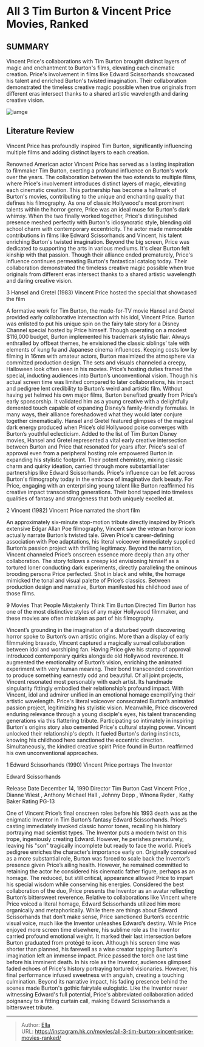 # All 3 Tim Burton &amp; Vincent Price Movies, Ranked


## SUMMARY 


 Vincent Price&#39;s collaborations with Tim Burton brought distinct layers of magic and enchantment to Burton&#39;s films, elevating each cinematic creation. 
 Price&#39;s involvement in films like Edward Scissorhands showcased his talent and enriched Burton&#39;s twisted imagination. 
 Their collaboration demonstrated the timeless creative magic possible when true originals from different eras intersect thanks to a shared artistic wavelength and daring creative vision. 

![iamge](https://static1.srcdn.com/wordpress/wp-content/uploads/2024/01/timburton_vincentprice.jpg)

## Literature Review

Vincent Price has profoundly inspired Tim Burton, significantly influencing multiple films and adding distinct layers to each creation.





Renowned American actor Vincent Price has served as a lasting inspiration to filmmaker Tim Burton, exerting a profound influence on Burton&#39;s work over the years. The collaboration between the two extends to multiple films, where Price&#39;s involvement introduces distinct layers of magic, elevating each cinematic creation. This partnership has become a hallmark of Burton&#39;s movies, contributing to the unique and enchanting quality that defines his filmography. As one of classic Hollywood&#39;s most prominent talents within the horror genre, Price was an ideal muse for Burton&#39;s dark whimsy. When the two finally worked together, Price&#39;s distinguished presence meshed perfectly with Burton&#39;s idiosyncratic style, blending old school charm with contemporary eccentricity.
The actor made memorable contributions in films like Edward Scissorhands and Vincent, his talent enriching Burton&#39;s twisted imagination. Beyond the big screen, Price was dedicated to supporting the arts in various mediums. It&#39;s clear Burton felt kinship with that passion. Though their alliance ended prematurely, Price&#39;s influence continues permeating Burton&#39;s fantastical catalog today. Their collaboration demonstrated the timeless creative magic possible when true originals from different eras intersect thanks to a shared artistic wavelength and daring creative vision.









 








 3  Hansel and Gretel (1983) 
Vincent Price hosted the special that showcased the film
        

A formative work for Tim Burton, the made-for-TV movie Hansel and Gretel provided early collaborative intersection with his idol, Vincent Price. Burton was enlisted to put his unique spin on the fairy tale story for a Disney Channel special hosted by Price himself. Though operating on a modest $116,000 budget, Burton implemented his trademark stylistic flair. Always enthralled by offbeat themes, he envisioned the classic siblings’ tale with elements of kung fu and Japanese cinema influences. Keeping costs low by filming in 16mm with amateur actors, Burton maximized the atmosphere via committed production design. The sets and visuals channeled a creepy, Halloween look often seen in his movies.
Price’s hosting duties framed the special, inducting audiences into Burton’s unconventional vision. Though his actual screen time was limited compared to later collaborations, his impact and pedigree lent credibility to Burton’s weird and artistic film. Without having yet helmed his own major films, Burton benefited greatly from Price’s early sponsorship. It validated him as a young creative with a delightfully demented touch capable of expanding Disney’s family-friendly formulas. In many ways, their alliance foreshadowed what they would later conjure together cinematically. Hansel and Gretel featured glimpses of the magical dark energy produced when Price’s old Hollywood poise converges with Burton’s youthful eclecticism.
Added to the list of Tim Burton Disney movies, Hansel and Gretel represented a vital early creative intersection between Burton and Price that resonated for years after. Price&#39;s seal of approval even from a peripheral hosting role empowered Burton in expanding his stylistic footprint. Their potent chemistry, mixing classic charm and quirky ideation, carried through more substantial later partnerships like Edward Scissorhands. Price&#39;s influence can be felt across Burton&#39;s filmography today in the embrace of imaginative dark beauty. For Price, engaging with an enterprising young talent like Burton reaffirmed his creative impact transcending generations. Their bond tapped into timeless qualities of fantasy and strangeness that both uniquely excelled at.





 2  Vincent (1982) 
Vincent Price narrated the short film
        

An approximately six-minute stop-motion tribute directly inspired by Price’s extensive Edgar Allan Poe filmography, Vincent saw the veteran horror icon actually narrate Burton’s twisted tale. Given Price&#39;s career-defining association with Poe adaptations, his literal voiceover immediately supplied Burton’s passion project with thrilling legitimacy. Beyond the narration, Vincent channeled Price’s onscreen essence more deeply than any other collaboration. The story follows a creepy kid envisioning himself as a tortured loner conducting dark experiments, directly paralleling the ominous brooding persona Price perfected. Shot in black and white, the homage mimicked the tonal and visual palette of Price’s classics. Between production design and narrative, Burton manifested his childhood awe of those films.
            
 
 9 Movies That People Mistakenly Think Tim Burton Directed 
Tim Burton has one of the most distinctive styles of any major Hollywood filmmaker, and these movies are often mistaken as part of his filmography.



Vincent’s grounding in the imagination of a disturbed youth discovering horror spoke to Burton’s own artistic origins. More than a display of early filmmaking bravado, Vincent captured a magically surreal collaboration between idol and worshiping fan. Having Price give his stamp of approval introduced contemporary quirks alongside old Hollywood reverence. It augmented the emotionality of Burton’s vision, enriching the animated experiment with very human meaning. Their bond transcended convention to produce something earnestly odd and beautiful. Of all joint projects, Vincent resonated most personably with each artist. Its handmade singularity fittingly embodied their relationship’s profound impact.
With Vincent, idol and admirer unified in an emotional homage exemplifying their artistic wavelength. Price&#39;s literal voiceover consecrated Burton’s animated passion project, legitimizing his stylistic vision. Meanwhile, Price discovered enduring relevance through a young disciple&#39;s eyes, his talent transcending generations via this flattering tribute. Participating so intimately in inspiring Burton&#39;s origins story also cemented Price&#39;s cultural staying power. Vincent unlocked their relationship&#39;s depth. It fueled Burton&#39;s daring instincts, knowing his childhood hero sanctioned the eccentric direction. Simultaneously, the kindred creative spirit Price found in Burton reaffirmed his own unconventional approaches.





 1  Edward Scissorhands (1990) 
Vincent Price portrays The Inventor


 







  Edward Scissorhands  


  Release Date    December 14, 1990     Director    Tim Burton     Cast    Vincent Price , Dianne Wiest , Anthony Michael Hall , Johnny Depp , Winona Ryder , Kathy Baker     Rating    PG-13    


One of Vincent Price’s final onscreen roles before his 1993 death was as the enigmatic Inventor in Tim Burton’s fantasy Edward Scissorhands. Price’s casting immediately invoked classic horror tones, recalling his history portraying mad scientist types. The Inventor puts a modern twist on this trope, ingeniously creating Edward. However, he perishes prematurely, leaving his &#34;son&#34; tragically incomplete but ready to face the world. Price’s pedigree enriches the character’s importance early on. Originally conceived as a more substantial role, Burton was forced to scale back the Inventor’s presence given Price’s ailing health. However, he remained committed to retaining the actor he considered his cinematic father figure, perhaps as an homage.
The reduced, but still critical, appearance allowed Price to impart his special wisdom while conserving his energies. Considered the best collaboration of the duo, Price presents the Inventor as an avatar reflecting Burton’s bittersweet reverence. Relative to collaborations like Vincent where Price voiced a literal homage, Edward Scissorhands utilized him more organically and metaphorically. While there are things about Edward Scissorhands that don’t make sense, Price sanctioned Burton’s eccentric visual voice, much like the Inventor unleashes Edward’s destiny. While Price enjoyed more screen time elsewhere, his sublime role as the Inventor carried profound emotional weight. It marked their last intersection before Burton graduated from protégé to icon.
Although his screen time was shorter than planned, his farewell as a wise creator tapping Burton&#39;s imagination left an immense impact. Price passed the torch one last time before his imminent death. In his role as the Inventor, audiences glimpsed faded echoes of Price&#39;s history portraying tortured visionaries. However, his final performance infused sweetness with anguish, creating a touching culmination. Beyond its narrative impact, his fading presence behind the scenes made Burton&#39;s gothic fairytale eulogistic. Like the Inventor never witnessing Edward&#39;s full potential, Price&#39;s abbreviated collaboration added poignancy to a fitting curtain call, making Edward Scissorhands a bittersweet tribute.

---

> Author: [Ella](https://instagram.hk.cn/)  
> URL: https://instagram.hk.cn/movies/all-3-tim-burton-vincent-price-movies-ranked/  

